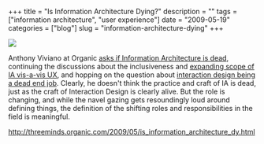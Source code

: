 +++
title = "Is Information Architecture Dying?"
description = ""
tags = ["information architecture", "user experience"]
date = "2009-05-19"
categories = ["blog"]
slug = "information-architecture-dying"
+++



  <div class="notebook-screenshot"><a href="http://threeminds.organic.com/2009/05/is_information_architecture_dy.html"><img src="//konigi.com/media/bluga/wt4a12c188ad86c_0.jpg"/></a></div><p>Anthony Viviano at Organic <a href="http://threeminds.organic.com/2009/05/is_information_architecture_dy.html">asks if Information Architecture is dead</a>, continuing the discussions about the inclusiveness and <a href="http://www.ixda.org/discuss.php?post=40634">expanding scope of IA vis-a-vis UX</a>, and hopping on the question about <a href="http://www.cooper.com/journal/2009/04/is_ixd_a_dead_end_job.html">interaction design being a dead end job</a>. Clearly, he doesn't think the practice and craft of IA is dead, just as the craft of Interaction Design is clearly alive. But the role is changing, and while the navel gazing gets resoundingly loud around defining things, the definition of the shifting roles and responsibilities in the field is meaningful.</p>
    
  <a href="http://threeminds.organic.com/2009/05/is_information_architecture_dy.html">http://threeminds.organic.com/2009/05/is_information_architecture_dy.html</a>
